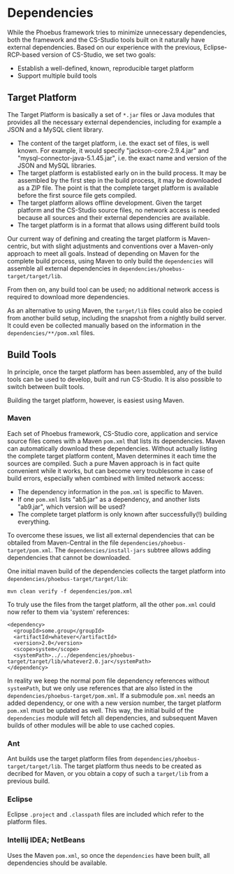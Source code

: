 Dependencies
============

While the Phoebus framework tries to minimize unnecessary dependencies,
both the framework and the CS-Studio tools built on it naturally have external dependencies.
Based on our experience with the previous, Eclipse-RCP-based version of CS-Studio,
we set two goals:

 * Establish a well-defined, known, reproducible target platform
 * Support multiple build tools

Target Platform
---------------

The Target Platform is basically a set of `*.jar` files or Java modules
that provides all the necessary external dependencies,
including for example a JSON and a MySQL client library.

 * The content of the target platform, i.e. the exact set of files,
   is well known.
   For example, it would specify "jackson-core-2.9.4.jar"
   and "mysql-connector-java-5.1.45.jar",
   i.e. the exact name and version of the JSON and MySQL libraries.
 * The target platform is establisted early on in the build process.
   It may be assembled by the first step in the build process,
   it may be downloaded as a ZIP file.
   The point is that the complete target platform is available
   before the first source file gets compiled.
 * The target platform allows offline development.
   Given the target platform and the CS-Studio source files,
   no network access is needed because all sources and their
   external dependencies are available.
 * The target platform is in a format that allows using
   different build tools
   
Our current way of defining and creating the target platform
is Maven-centric, but with slight adjustments and
conventions over a Maven-only approach to meet all goals.
Instead of depending on Maven for the complete build process,
using Maven to only build the `dependencies` will assemble
all external dependencies in `dependencies/phoebus-target/target/lib`.

From then on, any build tool can be used;
no additional network access is required to download more dependencies.

As an alternative to using Maven, the `target/lib` files could also
be copied from another build setup,
including the snapshot from a nightly build server.
It could even be collected manually based on the
information in the `dependencies/**/pom.xml` files.

Build Tools
-----------

In principle, once the target platform has been assembled,
any of the build tools can be used to develop, built and run CS-Studio.
It is also possible to switch between built tools.

Building the target platform, however, is easiest using Maven.

### Maven
Each set of Phoebus framework, CS-Studio core, application and service source files
comes with a Maven `pom.xml` that lists its dependencies.
Maven can automatically download these dependencies.
Without actually listing the complete target platform content,
Maven determines it each time the sources are compiled.
Such a pure Maven approach is in fact quite convenient while it works,
but can become very troublesome in case of build errors,
especially when combined with limited network access:

 * The dependency information in the `pom.xml` is specific to Maven.
 * If one `pom.xml` lists "ab5.jar" as a dependency,
   and another lists "ab9.jar", which version will be used?
 * The complete target platform is only known after successfully(!)
   building everything.

To overcome these issues, we list all external dependencies
that can be obtailed from Maven-Central in the file `dependencies/phoebus-target/pom.xml`.
The `dependencies/install-jars` subtree allows adding dependencies that cannot be downloaded.

One initial maven build of the dependencies collects the target platform into
`dependencies/phoebus-target/target/lib`:

```
mvn clean verify -f dependencies/pom.xml
```

To truly use the files from the target platform,
all the other `pom.xml` could now refer to them via 'system' references:
```
<dependency>
  <groupId>some.group</groupId>
  <artifactId>whatever</artifactId>
  <version>2.0</version>
  <scope>system</scope>
  <systemPath>../../dependencies/phoebus-target/target/lib/whatever2.0.jar</systemPath>
</dependency>
```

In reality we keep the normal pom file dependency references without `systemPath`,
but we only use references that are also listed in the `dependencies/phoebus-target/pom.xml`.
If a submodule `pom.xml` needs an added dependency, or one with a new version number,
the target platform `pom.xml` must be updated as well.
This way, the initial build of the `dependencies` module will fetch all dependencies,
and subsequent Maven builds of other modules will be able to use cached copies.

### Ant
Ant builds use the target platform files from `dependencies/phoebus-target/target/lib`.
The target platform thus needs to be created as decribed for Maven,
or you obtain a copy of such a `target/lib` from a previous build.

### Eclipse
Eclipse `.project` and `.classpath` files are included which refer to the
platform files.

### Intellij IDEA; NetBeans
Uses the Maven `pom.xml`, so once the `dependencies` have been built,
all dependencies should be available.
